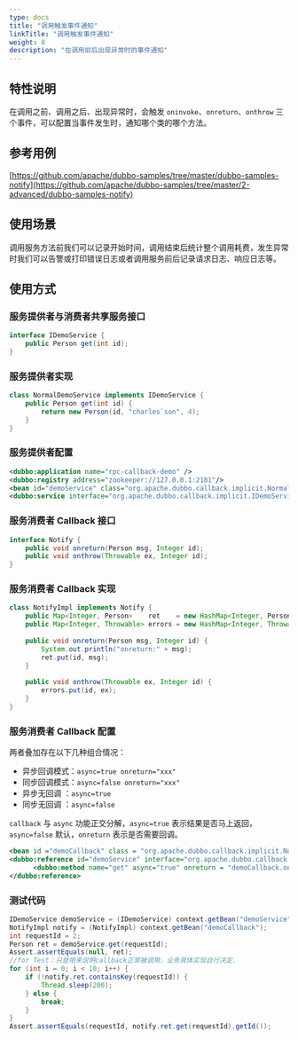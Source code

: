 ```yaml
---
type: docs
title: "调用触发事件通知"
linkTitle: "调用触发事件通知"
weight: 8
description: "在调用前后出现异常时的事件通知"
---
```

## 特性说明
在调用之前、调用之后、出现异常时，会触发 `oninvoke`、`onreturn`、`onthrow` 三个事件，可以配置当事件发生时，通知哪个类的哪个方法。

## 参考用例

[https://github.com/apache/dubbo-samples/tree/master/dubbo-samples-notify](https://github.com/apache/dubbo-samples/tree/master/2-advanced/dubbo-samples-notify)

## 使用场景

调用服务方法前我们可以记录开始时间，调用结束后统计整个调用耗费，发生异常时我们可以告警或打印错误日志或者调用服务前后记录请求日志、响应日志等。

## 使用方式

### 服务提供者与消费者共享服务接口

```java
interface IDemoService {
    public Person get(int id);
}
```
### 服务提供者实现

```java
class NormalDemoService implements IDemoService {
    public Person get(int id) {
        return new Person(id, "charles`son", 4);
    }
}
```

### 服务提供者配置

```xml
<dubbo:application name="rpc-callback-demo" />
<dubbo:registry address="zookeeper://127.0.0.1:2181"/>
<bean id="demoService" class="org.apache.dubbo.callback.implicit.NormalDemoService" />
<dubbo:service interface="org.apache.dubbo.callback.implicit.IDemoService" ref="demoService" version="1.0.0" group="cn"/>
```
### 服务消费者 Callback 接口

```java
interface Notify {
    public void onreturn(Person msg, Integer id);
    public void onthrow(Throwable ex, Integer id);
}
```

### 服务消费者 Callback 实现

```java
class NotifyImpl implements Notify {
    public Map<Integer, Person>    ret    = new HashMap<Integer, Person>();
    public Map<Integer, Throwable> errors = new HashMap<Integer, Throwable>();
    
    public void onreturn(Person msg, Integer id) {
        System.out.println("onreturn:" + msg);
        ret.put(id, msg);
    }
    
    public void onthrow(Throwable ex, Integer id) {
        errors.put(id, ex);
    }
}
```

### 服务消费者 Callback 配置

两者叠加存在以下几种组合情况：

* 异步回调模式：`async=true onreturn="xxx"`
* 同步回调模式：`async=false onreturn="xxx"`
* 异步无回调 ：`async=true`
* 同步无回调 ：`async=false`

`callback` 与 `async` 功能正交分解，`async=true` 表示结果是否马上返回，`async=false` 默认，`onreturn` 表示是否需要回调。
```xml
<bean id ="demoCallback" class = "org.apache.dubbo.callback.implicit.NotifyImpl" />
<dubbo:reference id="demoService" interface="org.apache.dubbo.callback.implicit.IDemoService" version="1.0.0" group="cn" >
      <dubbo:method name="get" async="true" onreturn = "demoCallback.onreturn" onthrow="demoCallback.onthrow" />
</dubbo:reference>
```
 

### 测试代码

```java
IDemoService demoService = (IDemoService) context.getBean("demoService");
NotifyImpl notify = (NotifyImpl) context.getBean("demoCallback");
int requestId = 2;
Person ret = demoService.get(requestId);
Assert.assertEquals(null, ret);
//for Test：只是用来说明callback正常被调用，业务具体实现自行决定.
for (int i = 0; i < 10; i++) {
    if (!notify.ret.containsKey(requestId)) {
        Thread.sleep(200);
    } else {
        break;
    }
}
Assert.assertEquals(requestId, notify.ret.get(requestId).getId());
```
